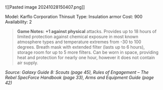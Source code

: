 ![[Pasted image 20241028150407.png]]

Model: Karflo Corporation Thinsuit
Type: Insulation armor
Cost: 900
Availability: 2

> **Game Notes:** 
> **+1 against physical** attacks. Provides up to 18 hours of limited protection against chemical exposure in most known atmosphere types and temperature extremes from -30 to 100 degrees. Breath mask with extended filter (lasts up to 6 hours), storage room for up to 5 more filters. Can be worn in space, providing heat and protection for nearly one hour, however it does not contain air supply.

*Source: Galaxy Guide 8: Scouts (page 45), Rules of Engagement – The Rebel SpecForce Handbook (page 33), Arms and Equipment Guide (page 42)*